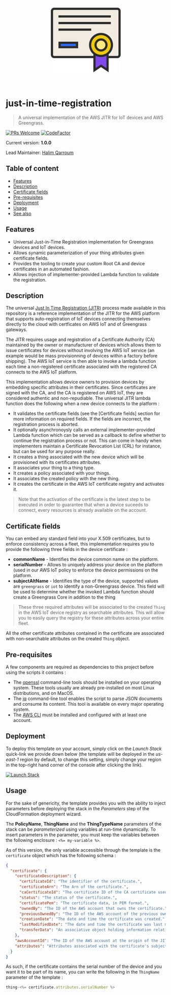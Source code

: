 <br />
<p align="center">
  <img width="220" src="assets/icon.png" />
</p>
<br />

# just-in-time-registration
> A universal implementation of the AWS JITR for IoT devices and AWS Greengrass.

[![PRs Welcome](https://img.shields.io/badge/PRs-welcome-brightgreen.svg?style=flat-square)](contributing.md)
[![CodeFactor](https://www.codefactor.io/repository/github/hqarroum/just-in-time-registration/badge)](https://www.codefactor.io/repository/github/hqarroum/just-in-time-registration)

Current version: **1.0.0**

Lead Maintainer: [Halim Qarroum](mailto:hqm.post@gmail.com)

## Table of content

 - [Features](#features)
 - [Description](#description)
 - [Certificate fields](#certificate-fields)
 - [Pre-requisites](#pre-requisites)
 - [Deployment](#deployment)
 - [Usage](#usage)
 - [See also](#see-also)
 
## Features

 - Universal Just-in-Time Registration implementation for Greengrass devices and IoT devices.
 - Allows synamic parameterization of your thing attributes given certificate fields.
 - Provides the tooling to create your custom Root CA and device certificates in an automated fashion.
 - Allows injection of implementer-provided Lambda function to validate the registration.

## Description

The universal [Just In Time Registration (JITR)](https://aws.amazon.com/fr/blogs/iot/just-in-time-registration-of-device-certificates-on-aws-iot/) process made available in this repository is a reference implementation of the JITR for the AWS platform that supports auto-registration of IoT devices connecting themselves directly to the cloud with certficates on AWS IoT and of Greengrass gateways.

The JITR requires usage and registration of a Certificate Authority (CA) maintained by the owner or manufacturer of devices which allows them to issue certificates for devices without involving the AWS IoT service (an example would be mass provisionning of devices within a factory before shipping). The AWS IoT service is then able to invoke a lambda function each time a non-registered certificate associated with the registered CA connects to the AWS IoT platform.

This implementation allows device owners to provision devices by embedding specific attributes in their certificates. Since certificates are signed with the CA, and the CA is registered on AWS IoT, they are considered authentic and non-repudiable.
The universal JITR lambda function does the following when a new device connects to the platform :

 - It validates the certificate fields (see the [Certificate fields] section for more information on required fields. If the fields are incorrect, the registration process is aborted.
 - It optionally asynchronoysly calls an external implementer-provided Lambda function which can be served as a callback to define whether to continue the registration process or not. This can come in handy when implementers maintain a Certificate Revocation List (CRL) for instance, but can be used for any purpose really.
 - It creates a thing associated with the new device which will be provisioned with its certificates attributes.
 - It associates your thing to a thing type.
 - It creates a policy associated with your things.
 - It associates the created policy with the new thing.
 - It creates the certificate in the AWS IoT certificate registry and activates it.
 
 > Note that the activation of the certificate is the latest step to be executed in order to guarantee that when a device suceeds to connect, every resources is already available on the account.

 ## Certificate fields
 
 You can embed any standard field into your X.509 certificates, but to enforce consistency across a fleet, this implementation requires you to provide the following three fields in the device certificate :
 
  - **commonName** - Identifies the device common name on the platform.
  - **serialNumber** - Allows to uniquely address your device on the platform (used in our AWS IoT policy to enforce the device permissions on the platform.
  - **subjectAltName** - Identifies the type of the device, supported values are `greengrass` or `iot` to identify a non-Greengrass device. This field will be used to determine whether the invoked Lambda function should create a Greengrass Core in addition to the thing 
 
> These three required attributes will be associated to the created `Thing` in the AWS IoT device registry as searchable attributes. This will allow you to easily query the registry for these attributes across your entire fleet.

All the other certificate attributes contained in the certificate are associated with non-searchable attributes on the created `Thing` object.

 ## Pre-requisites

A few components are required as dependencies to this project before using the scripts it contains :

  - The [openssl](https://wiki.openssl.org/index.php/Command_Line_Utilities) command-line tools should be installed on your operating system. These tools usually are already pre-installed on most Linux distributions, and on MacOS.
  - The [jq](https://stedolan.github.io/jq/) command-line tool enables the script to parse JSON documents and consume its content. This tool is available on every major operating system.
  - The [AWS CLI](https://aws.amazon.com/fr/cli/) must be installed and configured with at least one account.

## Deployment

To deploy this template on your account, simply click on the *Launch Stack* quick-link we provide down below (the template will be deployed in the *us-east-1* region by default, to change this setting, simply change your region in the top-right hand corner of the console after clicking the link).

[![Launch Stack](https://s3.amazonaws.com/cloudformation-examples/cloudformation-launch-stack.png)](https://console.aws.amazon.com/cloudformation/home?region=us-east-1#/stacks/new?stackName=aws-iot-just-in-time-registration&templateURL=https://github.com/HQarroum/just-in-time-registration/blob/master/cloudformation/cloudformation.yml)

## Usage

For the sake of genericity, the template provides you with the ability to inject parameters before deploying the stack in the *Parameters* step of the CloudFormation deployment wizard.

The **PolicyName**, **ThingName** and the **ThingTypeName** parameters of the stack can be *parameterized* using variables at run-time dynamically. To insert parameters in the parameter, you must keep the variables between the following enclosure : `<%= my-variable %>`.

As of this version, the only variable accessible through the template is the `certificate` object which has the following schema :

```json
{
  "certificate": {
    "certificateDescription": {
      "certificateId": "The identifier of the certificate.",
      "certificateArn": "The Arn of the certificate.",
      "caCertificateId": "The certificate ID of the CA certificate used to sign this certificate.",
      "status": "The status of the certificate.",
      "certificatePem": "The certificate data, in PEM format.",
      "ownedBy": "The ID of the AWS account that owns the certificate.",
      "previousOwnedBy": "The ID of the AWS account of the previous owner of the certificate.",
      "creationDate": "The date and time the certificate was created.",
      "lastModifiedDate": "The date and time the certificate was last modified.",
      "transferData": "An associative object holding information relative to transfert data."
    },
    "awsAccountId": "The ID of the AWS account at the origin of the JITR message.",
    "attributes": "Attributes associated with the certificate's subject field."
  }
}
```

As such, if the certificate contains the serial number of the device and you want it to be part of its name, you can write the following in the `ThingName` parameter of the template :

```js
thing-<%= certificate.attributes.serialNumber %>
```
